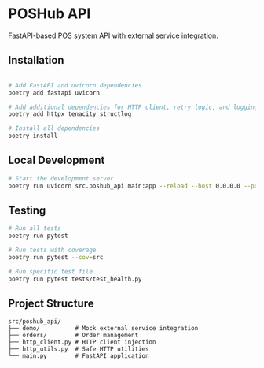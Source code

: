 # POSHub API

FastAPI-based POS system API with external service integration.

## Installation

```bash

# Add FastAPI and uvicorn dependencies
poetry add fastapi uvicorn

# Add additional dependencies for HTTP client, retry logic, and logging
poetry add httpx tenacity structlog

# Install all dependencies
poetry install
```

## Local Development

```bash
# Start the development server
poetry run uvicorn src.poshub_api.main:app --reload --host 0.0.0.0 --port 8000
```


## Testing

```bash
# Run all tests
poetry run pytest

# Run tests with coverage
poetry run pytest --cov=src

# Run specific test file
poetry run pytest tests/test_health.py
```

## Project Structure

```
src/poshub_api/
├── demo/          # Mock external service integration
├── orders/        # Order management
├── http_client.py # HTTP client injection
├── http_utils.py  # Safe HTTP utilities
└── main.py        # FastAPI application
```